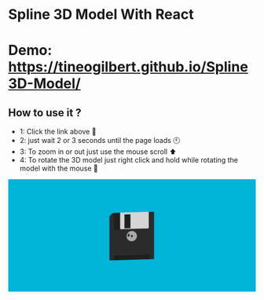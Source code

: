 # Spline 3D Model With React 
# Demo: https://tineogilbert.github.io/Spline3D-Model/

## How to use it ?
- 1: Click the link above :link:
- 2: just wait 2 or 3 seconds until the page loads :clock10:
- 3: To zoom in or out just use the mouse scroll :arrow_up:
- 4: To rotate the 3D model just right click and hold while rotating the model with the mouse :arrows_counterclockwise:

![](Disk.png)
